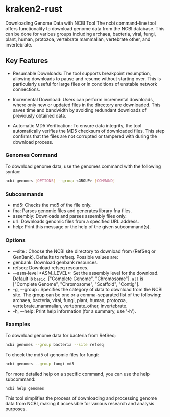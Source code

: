 # kraken2-rust

Downloading Genome Data with NCBI Tool
The ncbi command-line tool offers functionality to download genome data from the NCBI database. This can be done for various groups including archaea, bacteria, viral, fungi, plant, human, protozoa, vertebrate mammalian, vertebrate other, and invertebrate.


## Key Features
* Resumable Downloads: The tool supports breakpoint resumption, allowing downloads to pause and resume without starting over. This is particularly useful for large files or in conditions of unstable network connections.

* Incremental Download: Users can perform incremental downloads, where only new or updated files in the directory are downloaded. This saves time and bandwidth by avoiding redundant downloads of previously obtained data.

* Automatic MD5 Verification: To ensure data integrity, the tool automatically verifies the MD5 checksum of downloaded files. This step confirms that the files are not corrupted or tampered with during the download process.


### Genomes Command
To download genome data, use the genomes command with the following syntax:

```bash
ncbi genomes [OPTIONS] --group <GROUP> [COMMAND]
```

### Subcommands

* md5: Checks the md5 of the file only.
* fna: Parses genomic files and generates library fna files.
* assembly: Downloads and parses assembly files only.
* url: Downloads genomic files from a specified URL address.
* help: Print this message or the help of the given subcommand(s).

### Options
* --site <SITE>: Choose the NCBI site directory to download from (RefSeq or GenBank). Defaults to refseq. Possible values are:
* genbank: Download genbank resources.
* refseq: Download refseq resources.
* --asm-level <ASM_LEVEL>: Set the assembly level for the download. Default is `basic`. ["Complete Genome", "Chromosome"]. `all` is ["Complete Genome", "Chromosome", "Scaffold", "Contig"].
* -g, --group <GROUP>: Specifies the category of data to download from the NCBI site. The group can be one or a comma-separated list of the following: archaea, bacteria, viral, fungi, plant, human, protozoa, vertebrate_mammalian, vertebrate_other, invertebrate.
* -h, --help: Print help information (for a summary, use '-h').

### Examples

To download genome data for bacteria from RefSeq:

```bash
ncbi genomes --group bacteria --site refseq
```

To check the md5 of genomic files for fungi:
```bash
ncbi genomes --group fungi md5
```

For more detailed help on a specific command, you can use the help subcommand:
```bash
ncbi help genomes
```

This tool simplifies the process of downloading and processing genome data from NCBI, making it accessible for various research and analysis purposes.
